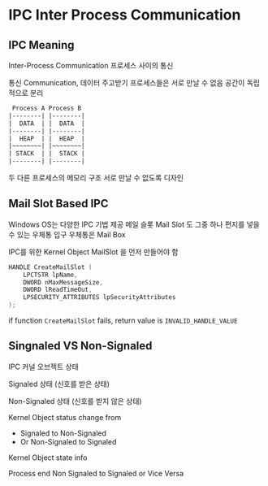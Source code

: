 # IPC Inter Process Communication 


## IPC Meaning 

Inter-Process Communication 
프로세스 사이의 통신 

통신 Communication, 데이터 주고받기 
프로세스들은 서로 만날 수 없음 공간이 독립적으로 분리

```txt
 Process A Process B
|--------| |--------|
|  DATA  | |  DATA  |
|--------| |--------|
|  HEAP  | |  HEAP  |
|~~~~~~~~| |~~~~~~~~|
| STACK  | |  STACK |
|--------| |--------|
```

두 다른 프로세스의 메모리 구조 
서로 만날 수 없도록 디자인 

## Mail Slot Based IPC 

Windows OS는 다양한 IPC 기법 제공 
메일 슬롯 Mail Slot 도 그중 하나 
편지를 넣을 수 있는 우체통 입구 
우체통은 Mail Box 

IPC를 위한 
Kernel Object MailSlot 을 먼저 만들어야 함 
```cpp
HANDLE CreateMailSlot (
    LPCTSTR lpName, 
    DWORD nMaxMessageSize,
    DWORD lReadTimeOut, 
    LPSECURITY_ATTRIBUTES lpSecurityAttributes
); 
```
if function `CreateMailSlot` fails, return value is `INVALID_HANDLE_VALUE`


## Singnaled VS Non-Signaled 

IPC 커널 오브젝트 상태 

Signaled 상태 (신호를 받은 상태)

Non-Signaled 상태 (신호를 받지 않은 상태) 

Kernel Object status change from 
- Signaled to Non-Signaled 
- Or Non-Signaled to Signaled 

Kernel Object state info 

Process end 
Non Signaled to Signaled or Vice Versa 

